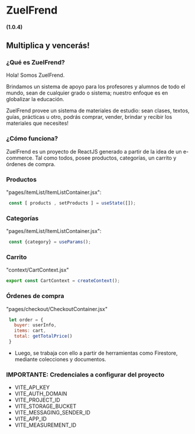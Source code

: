 # ZuelFrend  
#### (1.0.4)

## Multiplica y vencerás!

### ¿Qué es ZuelFrend?
Hola! Somos ZuelFrend.  
  
Brindamos un sistema de apoyo para los profesores y alumnos de todo el mundo, sean de cualquier grado o sistema; nuestro enfoque es en globalizar la educación.  
  
  ZuelFrend provee un sistema de materiales de estudio: sean clases, textos, guías, prácticas u otro, podrás comprar, vender, brindar y recibir los materiales que necesites!  
  ### ¿Cómo funciona?
  ZuelFrend es un proyecto de ReactJS generado a partir de la idea de un e-commerce. Tal como todos, posee productos, categorías, un carrito y órdenes de compra.  
  ### Productos
  "pages/itemList/ItemListContainer.jsx":
  ```javascript
   const [ products , setProducts ] = useState([]);
  ```
  ### Categorías
  "pages/itemList/ItemListContainer.jsx":
  ```javascript
   const {category} = useParams();
  ```
  ### Carrito 
  "context/CartContext.jsx"
   ```javascript
  export const CartContext = createContext();
  ```
  ### Órdenes de compra
  "pages/checkout/CheckoutContainer.jsx"
   ```javascript
    let order = { 
      buyer: userInfo,
      items: cart,
      total: getTotalPrice()
    }
  ```
 - Luego, se trabaja con ello a partir de herramientas como Firestore, mediante colecciones y documentos.

### IMPORTANTE: Credenciales a configurar del proyecto

- VITE_API_KEY
- VITE_AUTH_DOMAIN
- VITE_PROJECT_ID
- VITE_STORAGE_BUCKET
- VITE_MESSAGING_SENDER_ID
- VITE_APP_ID
- VITE_MEASUREMENT_ID